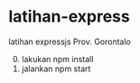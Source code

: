 latihan-express
===============

latihan expressjs Prov. Gorontalo

0. lakukan npm install 
1. jalankan npm start
